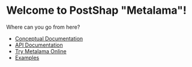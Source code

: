 # Welcome to PostShap "Metalama"!

Where can you go from here?

* [Conceptual Documentation](conceptual)
* [API Documentation](api)
* [Try Metalama Online](https://try.metalama.net)
* [Examples](readme#examples)